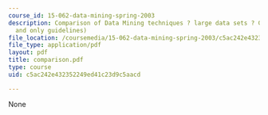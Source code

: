 ```yaml
---
course_id: 15-062-data-mining-spring-2003
description: Comparison of Data Mining techniques ? large data sets ? Guidelines (?
  and only guidelines)
file_location: /coursemedia/15-062-data-mining-spring-2003/c5ac242e432352249ed41c23d9c5aacd_comparison.pdf
file_type: application/pdf
layout: pdf
title: comparison.pdf
type: course
uid: c5ac242e432352249ed41c23d9c5aacd

---
```

None